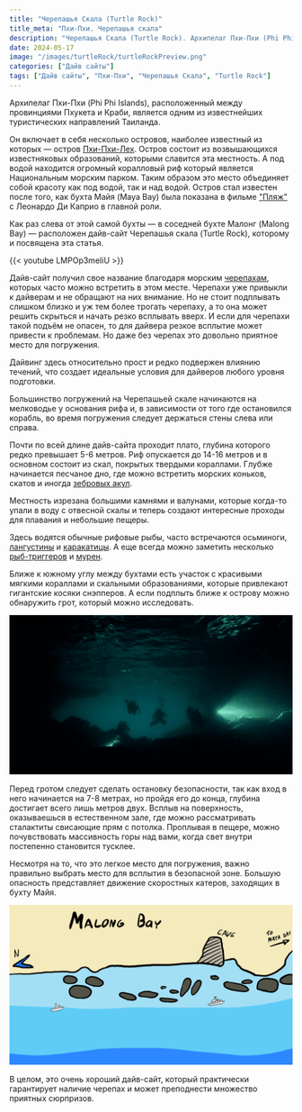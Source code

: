 ```yaml
---
title: "Черепашья Скала (Turtle Rock)"
title_meta: "Пхи-Пхи. Черепашья скала"
description: "Черепашья Скала (Turtle Rock). Архипелаг Пхи-Пхи (Phi Phi Islands)"
date: 2024-05-17
image: "/images/turtleRock/turtleRockPreview.png"
categories: ["Дайв сайты"]
tags: ["Дайв сайты", "Пхи-Пхи", "Черепашья Скала", "Turtle Rock"]
---
```


Архипелаг Пхи-Пхи (Phi Phi Islands), расположенный между провинциями Пхукета и Краби, является одним из известнейших туристических направлений Таиланда.

Он включает в себя несколько островов, наиболее известный из которых — остров [Пхи-Пхи-Лех](https://www.google.com/maps/place/%E0%B9%80%E0%B8%81%E0%B8%B2%E0%B8%B0%E0%B8%9E%E0%B8%B5%E0%B8%9E%E0%B8%B5%E0%B9%80%E0%B8%A5/@7.6857307,98.7560503,15z/data=!3m1!4b1!4m6!3m5!1s0x304e20a33b96bd65:0x183d077e0ecb38e4!8m2!3d7.6804638!4d98.7687699!16zL20vMDFodzhj?entry=ttu). Остров состоит из возвышающихся известняковых образований, которыми славится эта местность. А под водой находится огромный коралловый риф который является Национальным морским парком. Таким образом это место объединяет собой красоту как под водой, так и над водой. Остров стал известен после того, как бухта Майя (Maya Bay) была показана в фильме ["Пляж"](https://www.imdb.com/title/tt0163978/) с Леонардо Ди Каприо в главной роли.

Как раз слева от этой самой бухты — в соседней бухте Малонг (Malong Bay) — расположен дайв-сайт Черепашья скала (Turtle Rock), которому и посвящена эта статья.

{{< youtube LMPOp3meIiU >}}

Дайв-сайт получил свое название благодаря морским [черепахам](https://diversnotes.com/database/green-sea-turtle/), которых часто можно встретить в этом месте. Черепахи уже привыкли к дайверам и не обращают на них внимание. Но не стоит подплывать слишком близко и уж тем более трогать черепаху, а то она может решить скрыться и начать резко всплывать вверх. И если для черепахи такой подъём не опасен, то для дайвера резкое всплытие может привести к проблемам. Но даже без черепах это довольно приятное место для погружения.

Дайвинг здесь относительно прост и редко подвержен влиянию течений, что создает идеальные условия для дайверов любого уровня подготовки.

Большинство погружений на Черепашьей скале начинаются на мелководье у основания рифа и, в зависимости от того где остановился корабль, во время погружения следует держаться стены слева или справа.

Почти по всей длине дайв-сайта проходит плато, глубина которого редко превышает 5-6 метров. Риф опускается до 14-16 метров и в основном состоит из скал, покрытых твердыми кораллами. Глубже начинается песчаное дно, где можно встретить морских коньков, скатов и иногда [зебровых акул](https://diversnotes.com/database/zebra-shark/).

Местность изрезана большими камнями и валунами, которые когда-то упали в воду с отвесной скалы и теперь создают интересные проходы для плавания и небольшие пещеры.

Здесь водятся обычные рифовые рыбы, часто встречаются осьминоги, [лангустины](https://diversnotes.com/database/panulirus-versicolor/) и [каракатицы](https://diversnotes.com/database/pharaoh_cuttlefish/). А еще всегда можно заметить несколько [рыб-триггеров](https://diversnotes.com/database/titan-triggerfish/) и [мурен](https://diversnotes.com/database/giant-moray/).

Ближе к южному углу между бухтами есть участок с красивыми мягкими кораллами и скальными образованиями, которые привлекают гигантские косяки снэпперов. А если подплыть ближе к острову можно обнаружить грот, который можно исследовать.

![Грот](https://raw.githubusercontent.com/Muratov-Egor/diversnotes/master/assets/images/turtleRock/turtleRockCave.png)

Перед гротом следует сделать остановку безопасности, так как вход в него начинается на 7-8 метрах, но пройдя его до конца, глубина достигает всего лишь метров двух. Всплыв на поверхность, оказываешься в естественном зале, где можно рассматривать сталактиты свисающие прям с потолка. Проплывая в пещере, можно почувствовать массивность горы над вами, когда свет внутри постепенно становится тусклее.

Несмотря на то, что это легкое место для погружения, важно правильно выбрать место для всплытия в безопасной зоне. Большую опасность представляет движение скоростных катеров, заходящих в бухту Майя.

![Cхема дайв-сайта Черепашья Скала (Turtle Rock)](https://raw.githubusercontent.com/Muratov-Egor/diversnotes/master/assets/images/turtleRock/turtleRockMap.png "Черепашья Скала (Turtle Rock)")

В целом, это очень хороший дайв-сайт, который практически гарантирует наличие черепах и может преподнести множество приятных сюрпризов. 


